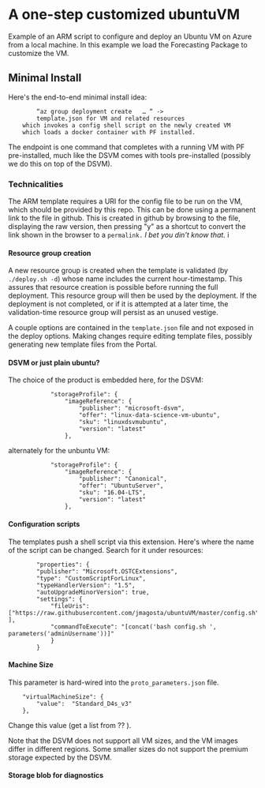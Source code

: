 # A one-step customized ubuntuVM
Example of an ARM script to configure and deploy an Ubuntu VM on Azure from a local machine. In this
example we load the Forecasting Package to customize the VM. 

## Minimal Install
Here's the end-to-end minimal install idea:  

``` Deploy local shell script in github ->
        “az group deployment create   … “ ->
        template.json for VM and related resources
    which invokes a config shell script on the newly created VM
    which loads a docker container with PF installed. 
```

The endpoint is one command  that completes with a running VM with PF pre-installed, much like the DSVM comes with tools pre-installed (possibly we do this on top of the DSVM).  


### Technicalities

The ARM template requires a URI for the config file to be run on the VM, which should be provided by this repo.  This can be done using a permanent link to the file in github.  This is created in github by browsing to the file, displaying the raw version, then pressing "y" as a shortcut to convert the link shown in the browser to a `permalink.`  _I bet you din't know that._  i

#### Resource group creation

A new resource group is created when the template is validated (by `./deploy.sh -d`) whose name includes the current hour-timestamp. This assures that resource creation is possible before running the full deployment. This resource group will then be used by the deployment.  If the deployment is not completed, or if it is attempted at a later time, the validation-time resource group will persist as an unused vestige. 

A couple options are contained in the `template.json` file and not exposed in the deploy options. Making changes require editing template files, possibly generating new template files from the Portal. 

#### DSVM or just plain ubuntu?

The choice of the product is embedded here, for the DSVM:

                "storageProfile": {
                    "imageReference": {
                        "publisher": "microsoft-dsvm",
                        "offer": "linux-data-science-vm-ubuntu",
                        "sku": "linuxdsvmubuntu",
                        "version": "latest"
                    },

alternately for the unbuntu VM:

                "storageProfile": {
                    "imageReference": {
                        "publisher": "Canonical",
                        "offer": "UbuntuServer",
                        "sku": "16.04-LTS",
                        "version": "latest"
                    },

#### Configuration scripts

The templates push a shell script via this extension. Here's where the name of the script can be changed.  Search for it under resources:

		    "properties": {
			"publisher": "Microsoft.OSTCExtensions",
			"type": "CustomScriptForLinux", 
			"typeHandlerVersion": "1.5",
			"autoUpgradeMinorVersion": true,
			"settings": {
                "fileUris": ["https://raw.githubusercontent.com/jmagosta/ubuntuVM/master/config.sh" ],
			    "commandToExecute": "[concat('bash config.sh ', parameters('adminUsername'))]"
			    }
		    }

#### Machine Size

This parameter is hard-wired into the `proto_parameters.json` file. 

        "virtualMachineSize": {
            "value":  "Standard_D4s_v3" 
        },

Change this value (get a list from ?? ).

Note that the DSVM does not support all VM sizes, and the VM images differ in different regions. Some smaller sizes do not support the premium storage expected by the DSVM. 


#### Storage blob for diagnostics


